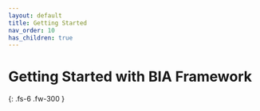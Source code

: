 ```yaml
---
layout: default
title: Getting Started
nav_order: 10
has_children: true
---
```


# Getting Started with BIA Framework
 
{: .fs-6 .fw-300 }